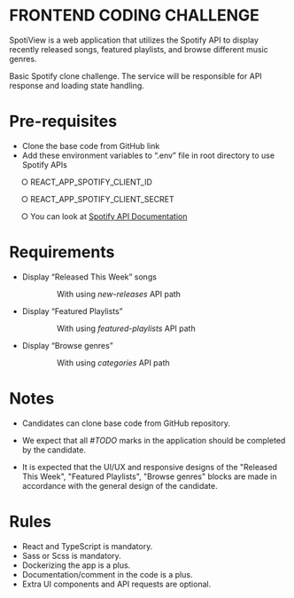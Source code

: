 # **FRONTEND CODING CHALLENGE**

SpotiView is a web application that utilizes the Spotify API to display recently released songs, featured playlists, and browse different music genres.

Basic Spotify clone challenge. The service will be responsible for API response and loading state handling.

# **Pre-requisites**

- Clone the base code from GitHub link
- Add these environment variables to “.env” file in root directory to use Spotify APIs

`	`○ REACT_APP_SPOTIFY_CLIENT_ID

`	`○ REACT_APP_SPOTIFY_CLIENT_SECRET

`	`○ You can look at [Spotify API Documentation](https://developer.spotify.com/documentation/)

# **Requirements**

- Display “Released This Week” songs

`            `With using _new-releases_ API path

- Display “Featured Playlists”

`            `With using _featured-playlists_ API path

- Display “Browse genres”

`            `With using _categories_ API path

# **Notes**

- Candidates can clone base code from GitHub repository.

- We expect that all _#TODO_ marks in the application should be completed by the candidate.
- It is expected that the UI/UX and responsive designs of the "Released This Week", "Featured Playlists", "Browse genres" blocks are made in accordance with the general design of the candidate.

# **Rules**

- React and TypeScript is mandatory.
- Sass or Scss is mandatory.
- Dockerizing the app is a plus.
- Documentation/comment in the code is a plus.
- Extra UI components and API requests are optional.
